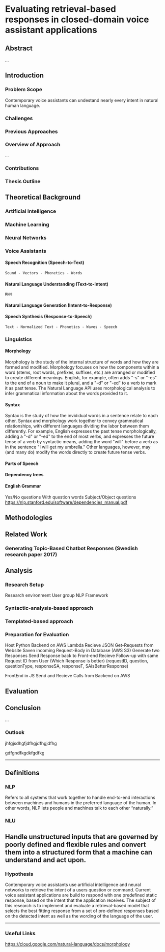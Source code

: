 # Evaluating retrieval-based responses in closed-domain voice assistant applications

## Abstract
...

## Introduction
### Problem Scope
Contemporary voice assistants can undestand nearly every intent in natural human language. 
### Challenges
### Previous Approaches
### Overview of Approach
...
### Contributions
### Thesis Outline

## Theoretical Background
### Artificial Intelligence
### Machine Learning
### Neural Networks
### Voice Assistants
#### Speech Recognition (Speech-to-Text)
	Sound - Vectors - Phonetics - Words
#### Natural Language Understanding (Text-to-Intent)
	RNN
#### Natural Language Generation (Intent-to-Response)
#### Speech Synthesis (Response-to-Speech)
	Text - Normalized Text - Phonetics - Waves - Speech
### Linguistics
#### Morphology
Morphology is the study of the internal structure of words and how they are formed and modified. Morphology focuses on how the components within a word (stems, root words, prefixes, suffixes, etc.) are arranged or modified to create different meanings. English, for example, often adds "-s" or "-es" to the end of a noun to make it plural, and a "-d" or "-ed" to a verb to mark it as past tense. The Natural Language API uses morphological analysis to infer grammatical information about the words provided to it.
#### Syntax
Syntax is the study of how the invididual words in a sentence relate to each other. Syntax and morphology work together to convey grammatical relationships, with different languages dividing the labor between them differently. For example, English expresses the past tense morphologically, adding a "-d" or "-ed" to the end of most verbs, and expresses the future tense of a verb by syntactic means, adding the word "will" before a verb as in the sentence "I will get my umbrella." Other languages, however, may (and many do) modify the words directly to create future tense verbs.
#### Parts of Speech
#### Dependency trees
#### English Grammar
Yes/No questions
With question words
Subject/Object questions
https://nlp.stanford.edu/software/dependencies_manual.pdf

## Methodologies

## Related Work
### Generating Topic-Based Chatbot Responses (Swedish research paper 2017)

## Analysis


### Research Setup
Research environment
User group
NLP Framework


### Syntactic-analysis-based approach

### Templated-based approach

### Preparation for Evaluation
Host Python Backend on AWS Lambda
Recieve JSON Get-Requests from Website
Saven incoming Request-Body in Database (AWS S3)
Generate two Responses
Send Response back to Front-end
Recieve Follow-up with same Request ID from User (Which Response is better)
(requestID, question, questionType, responseSA, responseT, SAisBetterResponse)

FrontEnd in JS
Send and Recieve Calls from Backend on AWS

## Evaluation

## Conclusion
...
### Outlook



jhfgjsdhgfjdfhgjdfhgjdfhg

gdfgndfkgdkfgdfkg






---
## Definitions
### NLP
Refers to all systems that work together to handle end-to-end interactions between machines and humans in the preferred language of the human. In other words, NLP lets people and machines talk to each other “naturally.”
### NLU
Handle unstructured inputs that are governed by poorly defined and flexible rules and convert them into a structured form that a machine can understand and act upon.
---
### Hypothesis
Contemporary voice assistants use artificial intelligence and neural networks to retrieve the intent of a users question or command. Current voice assistant applications are build to respond with one predefined static response, based on the intent that the application receives. The subject of this research is to implement and evaluate a retrieval-based model that selects the best fitting response from a set of pre-defined responses based on the detected intent as well as the wording of the language of the user.

---
### Useful Links
https://cloud.google.com/natural-language/docs/morphology